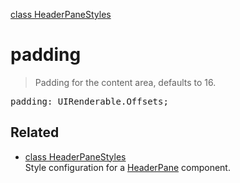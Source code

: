 [class HeaderPaneStyles](HeaderPaneStyles.md)

# padding

> Padding for the content area, defaults to 16.

<pre class="docgen_signature">padding: UIRenderable.Offsets;</pre>

## Related

- [<!--{ref:class}-->class HeaderPaneStyles](HeaderPaneStyles.md) \
    Style configuration for a [HeaderPane](HeaderPane.md) component.
